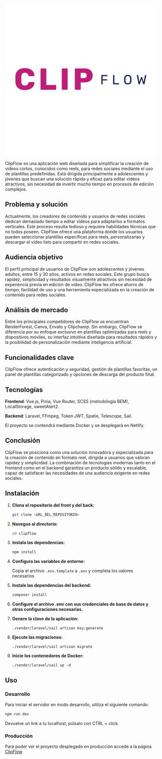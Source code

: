 ![Logo](/src/assets/ClipFlow.png)

ClipFlow es una aplicación web diseñada para simplificar la creación de vídeos cortos, conocidos como reels, para redes sociales mediante el uso de plantillas predefinidas. Está dirigida principalmente a adolescentes y jóvenes que buscan una solución rápida y eficaz para editar vídeos atractivos, sin necesidad de invertir mucho tiempo en procesos de edición complejos.

## Problema y solución
Actualmente, los creadores de contenido y usuarios de redes sociales dedican demasiado tiempo a editar vídeos para adaptarlos a formatos verticales. Este proceso resulta tedioso y requiere habilidades técnicas que no todos poseen. ClipFlow ofrece una plataforma donde los usuarios pueden seleccionar plantillas específicas para reels, personalizarlas y descargar el vídeo listo para compartir en redes sociales.

## Audiencia objetivo
El perfil principal de usuarios de ClipFlow son adolescentes y jóvenes adultos, entre 15 y 30 años, activos en redes sociales. Este grupo busca rapidez, simplicidad y resultados visualmente atractivos sin necesidad de experiencia previa en edición de vídeo. ClipFlow les ofrece ahorro de tiempo, facilidad de uso y una herramienta especializada en la creación de contenido para redes sociales.

## Análisis de mercado
Entre los principales competidores de ClipFlow se encuentran RenderForest, Canva, Envato y Clipchamp. Sin embargo, ClipFlow se diferencia por su enfoque exclusivo en plantillas optimizadas para reels y dispositivos móviles, su interfaz intuitiva diseñada para resultados rápidos y la posibilidad de personalización mediante inteligencia artificial.

## Funcionalidades clave

ClipFlow ofrece autenticación y seguridad, gestión de plantillas favoritas, un panel de plantillas categorizado y opciones de descarga del producto final.


## Tecnologías
**Frontend**: Vue.js, Pinia, Vue Router, SCSS (metodología BEM), LocalStorage, sweetAlert2.

**Backend**: Laravel, FFmpeg, Token JWT, Spatie, Telescope, Sail.

El proyecto se contendrá mediante Docker y se desplegará en Netlify.


## Conclusión
ClipFlow se posiciona como una solución innovadora y especializada para la creación de contenido en formato reel, dirigida a usuarios que valoran rapidez y simplicidad. La combinación de tecnologías modernas tanto en el frontend como en el backend garantiza un producto sólido y escalable, capaz de satisfacer las necesidades de una audiencia exigente en redes sociales.



## Instalación

1. **Clona el repositorio del front y del back:**

   ```bash
   git clone <URL_DEL_REPOSITORIO>
   ```

2. **Navegue al directorio:**
    ```bash
    cd clipflow
    ```

3. **Instala las dependencias:**

   ```bash
   npm install
   ```

4. **Configura las variables de entorno:**
   
   Copia el archivo `.env.template` a `.env` y completa los valores necesarios.

5. **Instale las dependencias del backend:**

    ```bash
    composer install
    ```

6. **Configure el archivo .env con sus credenciales de base de datos y otras configuraciones necesarias.**

7. **Genere la clave de la aplicación:**

    ```
    ./vendor/laravel/sail artisan key:generate
    ```

8. **Ejecute las migraciones:**

    ```
    ./vendor/laravel/sail artisan migrate
    ```

9. **Inicie los contenedores de Docker:**

    ```
    ./vendor/laravel/sail up -d
    ```

## Uso

### Desarrollo

Para iniciar el servidor en modo desarrollo, utiliza el siguiente comando:

```bash
npm run dev
```

Devuelve un link a tu localhost, púlsalo con CTRL + click.

### Producción

Para poder ver el proyecto desplegado en producción accede a la página [ClipFlow](https://clipflow.netlify.app)
